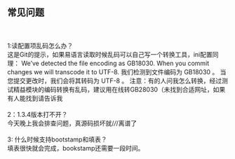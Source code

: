  ## 常见问题
<br><br>
1:读配置项乱码怎么办？
<br>
这是Git的提示，如果易语言读取时候乱码可以自己写一个转换工具，ini配置同理：
We’ve detected the file encoding as GB18030. When you commit changes we will transcode it to UTF-8.
我们检测到文件编码为 GB18030 。 当您提交更改时，我们会将其转码为 UTF-8 。
注意：有的人问我怎么转换，经过测试精益模块的编码转换有乱码，建议用在线转GB28030（未找到合适网址，如果有人能找到请告诉我
<br><br>
2：1.3.4版本打不开？
<br>
今天晚上我会排查问题，真源码损坏就/*/*/离谱了
<br><br>
3: 什么时候支持bootstamp和填表？
<br>
填表很快就会完成，bookstamp还需要一段时间。
